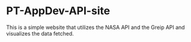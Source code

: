 # PT-AppDev-API-site
This is a simple website that utilizes the NASA API and the Greip API and visualizes the data fetched.

